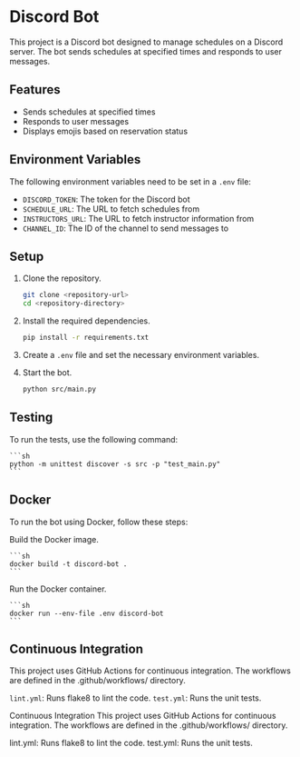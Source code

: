 # Discord Bot

This project is a Discord bot designed to manage schedules on a Discord server. The bot sends schedules at specified times and responds to user messages.

## Features

- Sends schedules at specified times
- Responds to user messages
- Displays emojis based on reservation status

## Environment Variables

The following environment variables need to be set in a `.env` file:

- `DISCORD_TOKEN`: The token for the Discord bot
- `SCHEDULE_URL`: The URL to fetch schedules from
- `INSTRUCTORS_URL`: The URL to fetch instructor information from
- `CHANNEL_ID`: The ID of the channel to send messages to

## Setup

1. Clone the repository.

    ```sh
    git clone <repository-url>
    cd <repository-directory>
    ```

2. Install the required dependencies.
    ```sh
    pip install -r requirements.txt
    ```

3. Create a `.env` file and set the necessary environment variables.

4. Start the bot.

    ```sh
    python src/main.py
    ```

## Testing

To run the tests, use the following command:

    ```sh
    python -m unittest discover -s src -p "test_main.py"
    ```

## Docker
To run the bot using Docker, follow these steps:

Build the Docker image.

    ```sh
    docker build -t discord-bot .
    ```

Run the Docker container.

    ```sh
    docker run --env-file .env discord-bot
    ```

## Continuous Integration

This project uses GitHub Actions for continuous integration. The workflows are defined in the .github/workflows/ directory.

`lint.yml`: Runs flake8 to lint the code.
`test.yml`: Runs the unit tests.


Continuous Integration
This project uses GitHub Actions for continuous integration. The workflows are defined in the .github/workflows/ directory.

lint.yml: Runs flake8 to lint the code.
test.yml: Runs the unit tests.
